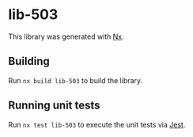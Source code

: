 # lib-503

This library was generated with [Nx](https://nx.dev).

## Building

Run `nx build lib-503` to build the library.

## Running unit tests

Run `nx test lib-503` to execute the unit tests via [Jest](https://jestjs.io).

